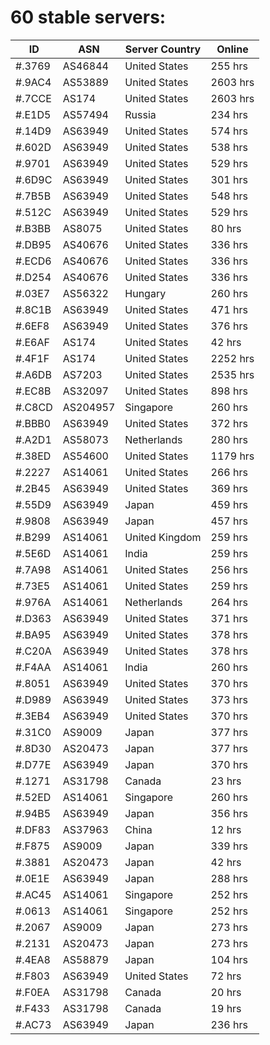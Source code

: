 # 60 stable servers:

| ID | ASN | Server Country | Online |
| ------ | ------ | ------ | ------ |
| #.3769 | AS46844 | United States | 255 hrs |
| #.9AC4 | AS53889 | United States | 2603 hrs |
| #.7CCE | AS174 | United States | 2603 hrs |
| #.E1D5 | AS57494 | Russia | 234 hrs |
| #.14D9 | AS63949 | United States | 574 hrs |
| #.602D | AS63949 | United States | 538 hrs |
| #.9701 | AS63949 | United States | 529 hrs |
| #.6D9C | AS63949 | United States | 301 hrs |
| #.7B5B | AS63949 | United States | 548 hrs |
| #.512C | AS63949 | United States | 529 hrs |
| #.B3BB | AS8075 | United States | 80 hrs |
| #.DB95 | AS40676 | United States | 336 hrs |
| #.ECD6 | AS40676 | United States | 336 hrs |
| #.D254 | AS40676 | United States | 336 hrs |
| #.03E7 | AS56322 | Hungary | 260 hrs |
| #.8C1B | AS63949 | United States | 471 hrs |
| #.6EF8 | AS63949 | United States | 376 hrs |
| #.E6AF | AS174 | United States | 42 hrs |
| #.4F1F | AS174 | United States | 2252 hrs |
| #.A6DB | AS7203 | United States | 2535 hrs |
| #.EC8B | AS32097 | United States | 898 hrs |
| #.C8CD | AS204957 | Singapore | 260 hrs |
| #.BBB0 | AS63949 | United States | 372 hrs |
| #.A2D1 | AS58073 | Netherlands | 280 hrs |
| #.38ED | AS54600 | United States | 1179 hrs |
| #.2227 | AS14061 | United States | 266 hrs |
| #.2B45 | AS63949 | United States | 369 hrs |
| #.55D9 | AS63949 | Japan | 459 hrs |
| #.9808 | AS63949 | Japan | 457 hrs |
| #.B299 | AS14061 | United Kingdom | 259 hrs |
| #.5E6D | AS14061 | India | 259 hrs |
| #.7A98 | AS14061 | United States | 256 hrs |
| #.73E5 | AS14061 | United States | 259 hrs |
| #.976A | AS14061 | Netherlands | 264 hrs |
| #.D363 | AS63949 | United States | 371 hrs |
| #.BA95 | AS63949 | United States | 378 hrs |
| #.C20A | AS63949 | United States | 378 hrs |
| #.F4AA | AS14061 | India | 260 hrs |
| #.8051 | AS63949 | United States | 370 hrs |
| #.D989 | AS63949 | United States | 373 hrs |
| #.3EB4 | AS63949 | United States | 370 hrs |
| #.31C0 | AS9009 | Japan | 377 hrs |
| #.8D30 | AS20473 | Japan | 377 hrs |
| #.D77E | AS63949 | Japan | 370 hrs |
| #.1271 | AS31798 | Canada | 23 hrs |
| #.52ED | AS14061 | Singapore | 260 hrs |
| #.94B5 | AS63949 | Japan | 356 hrs |
| #.DF83 | AS37963 | China | 12 hrs |
| #.F875 | AS9009 | Japan | 339 hrs |
| #.3881 | AS20473 | Japan | 42 hrs |
| #.0E1E | AS63949 | Japan | 288 hrs |
| #.AC45 | AS14061 | Singapore | 252 hrs |
| #.0613 | AS14061 | Singapore | 252 hrs |
| #.2067 | AS9009 | Japan | 273 hrs |
| #.2131 | AS20473 | Japan | 273 hrs |
| #.4EA8 | AS58879 | Japan | 104 hrs |
| #.F803 | AS63949 | United States | 72 hrs |
| #.F0EA | AS31798 | Canada | 20 hrs |
| #.F433 | AS31798 | Canada | 19 hrs |
| #.AC73 | AS63949 | Japan | 236 hrs |

